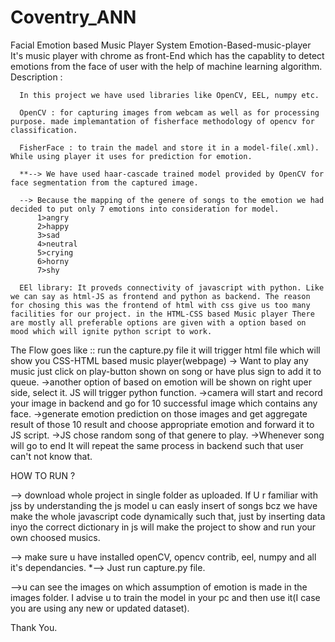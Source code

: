# Coventry_ANN
Facial Emotion based Music Player System
Emotion-Based-music-player
It's music player with chrome as front-End which has the capablity to detect emotions from the face of user with the help of machine learning algorithm. 
Description :

      In this project we have used libraries like OpenCV, EEL, numpy etc.

      OpenCV : for capturing images from webcam as well as for processing purpose. made implemantation of fisherface methodology of opencv for classification.

      FisherFace : to train the madel and store it in a model-file(.xml). While using player it uses for prediction for emotion.
      
      **--> We have used haar-cascade trained model provided by OpenCV for face segmentation from the captured image.

      --> Because the mapping of the genere of songs to the emotion we had decided to put only 7 emotions into consideration for model.
      	  1>angry
      	  2>happy
      	  3>sad
      	  4>neutral
          5>crying
          6>horny
          7>shy

      EEl library: It proveds connectivity of javascript with python. Like we can say as html-JS as frontend and python as backend. The reason for chosing this was the frontend of html with css give us too many facilities for our project. in the HTML-CSS based Music player There are mostly all preferable options are given with a option based on mood which will ignite python script to work.

The Flow goes like :: run the capture.py file it will trigger html file which will show you CSS-HTML based music player(webpage) -> Want to play any music just click on play-button shown on song or have plus sign to add it to queue.
->another option of based on emotion will be shown on right uper side, select it. JS will trigger python function.
->camera will start and record your image in backend and go for 10 successful image which contains any face.
->generate emotion prediction on those images and get aggregate result of those 10 result and choose appropriate emotion and forward it to JS script.
->JS chose random song of that genere to play.
->Whenever song will go to end It will repeat the same process in backend such that user can't not know that.

HOW TO RUN ?

--> download whole project in single folder as uploaded. If U r familiar with jss by understanding the js model u can easly insert of songs bcz we have make the whole javascript code dynamically such that, just by inserting data inyo the correct dictionary in js will make the project to show and run your own choosed musics.

--> make sure u have installed openCV, opencv contrib, eel, numpy and all it's dependancies.
*--> Just run capture.py file.

-->u can see the images on which assumption of emotion is made in the images folder.
   I advise u to train the model in your pc and then use it(I case you are using any new or updated dataset).
  
Thank You.
